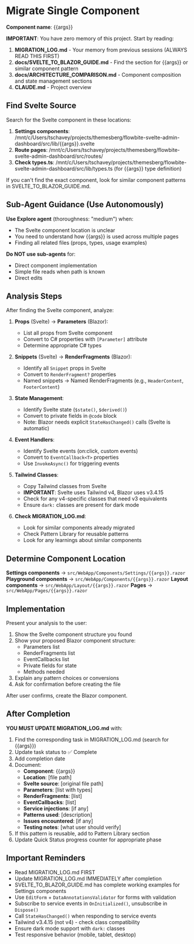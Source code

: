 # Migrate Single Component

**Component name**: {{args}}

**IMPORTANT**: You have zero memory of this project. Start by reading:

1. **MIGRATION_LOG.md** - Your memory from previous sessions (ALWAYS READ THIS FIRST)
2. **docs/SVELTE_TO_BLAZOR_GUIDE.md** - Find the section for {{args}} or similar component pattern
3. **docs/ARCHITECTURE_COMPARISON.md** - Component composition and state management sections
4. **CLAUDE.md** - Project overview

## Find Svelte Source

Search for the Svelte component in these locations:

1. **Settings components**: /mnt/c/Users/tschavey/projects/themesberg/flowbite-svelte-admin-dashboard/src/lib/{{args}}.svelte
2. **Route pages**: /mnt/c/Users/tschavey/projects/themesberg/flowbite-svelte-admin-dashboard/src/routes/
3. **Check types.ts**: /mnt/c/Users/tschavey/projects/themesberg/flowbite-svelte-admin-dashboard/src/lib/types.ts (for {{args}} type definition)

If you can't find the exact component, look for similar component patterns in SVELTE_TO_BLAZOR_GUIDE.md.

## Sub-Agent Guidance (Use Autonomously)

**Use Explore agent** (thoroughness: "medium") when:
- The Svelte component location is unclear
- You need to understand how {{args}} is used across multiple pages
- Finding all related files (props, types, usage examples)

**Do NOT use sub-agents** for:
- Direct component implementation
- Simple file reads when path is known
- Direct edits

## Analysis Steps

After finding the Svelte component, analyze:

1. **Props** (Svelte) → **Parameters** (Blazor):
   - List all props from Svelte component
   - Convert to C# properties with `[Parameter]` attribute
   - Determine appropriate C# types

2. **Snippets** (Svelte) → **RenderFragments** (Blazor):
   - Identify all `Snippet` props in Svelte
   - Convert to `RenderFragment?` properties
   - Named snippets → Named RenderFragments (e.g., `HeaderContent`, `FooterContent`)

3. **State Management**:
   - Identify Svelte state (`$state()`, `$derived()`)
   - Convert to private fields in `@code` block
   - Note: Blazor needs explicit `StateHasChanged()` calls (Svelte is automatic)

4. **Event Handlers**:
   - Identify Svelte events (on:click, custom events)
   - Convert to `EventCallback<T>` properties
   - Use `InvokeAsync()` for triggering events

5. **Tailwind Classes**:
   - Copy Tailwind classes from Svelte
   - **IMPORTANT**: Svelte uses Tailwind v4, Blazor uses v3.4.15
   - Check for any v4-specific classes that need v3 equivalents
   - Ensure `dark:` classes are present for dark mode

6. **Check MIGRATION_LOG.md**:
   - Look for similar components already migrated
   - Check Pattern Library for reusable patterns
   - Look for any learnings about similar components

## Determine Component Location

**Settings components** → `src/WebApp/Components/Settings/{{args}}.razor`
**Playground components** → `src/WebApp/Components/{{args}}.razor`
**Layout components** → `src/WebApp/Layout/{{args}}.razor`
**Pages** → `src/WebApp/Pages/{{args}}.razor`

## Implementation

Present your analysis to the user:

1. Show the Svelte component structure you found
2. Show your proposed Blazor component structure:
   - Parameters list
   - RenderFragments list
   - EventCallbacks list
   - Private fields for state
   - Methods needed
3. Explain any pattern choices or conversions
4. Ask for confirmation before creating the file

After user confirms, create the Blazor component.

## After Completion

**YOU MUST UPDATE MIGRATION_LOG.md** with:

1. Find the corresponding task in MIGRATION_LOG.md (search for {{args}})
2. Update task status to ✅ Complete
3. Add completion date
4. Document:
   - **Component**: {{args}}
   - **Location**: [file path]
   - **Svelte source**: [original file path]
   - **Parameters**: [list with types]
   - **RenderFragments**: [list]
   - **EventCallbacks**: [list]
   - **Service injections**: [if any]
   - **Patterns used**: [description]
   - **Issues encountered**: [if any]
   - **Testing notes**: [what user should verify]
5. If this pattern is reusable, add to Pattern Library section
6. Update Quick Status progress counter for appropriate phase

## Important Reminders

- Read MIGRATION_LOG.md FIRST
- Update MIGRATION_LOG.md IMMEDIATELY after completion
- SVELTE_TO_BLAZOR_GUIDE.md has complete working examples for Settings components
- Use `EditForm` + `DataAnnotationsValidator` for forms with validation
- Subscribe to service events in `OnInitialized()`, unsubscribe in `Dispose()`
- Call `StateHasChanged()` when responding to service events
- Tailwind v3.4.15 (not v4) - check class compatibility
- Ensure dark mode support with `dark:` classes
- Test responsive behavior (mobile, tablet, desktop)

